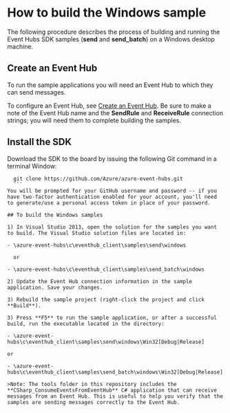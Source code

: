<properties
	pageTitle="How to build the Windows sample"
	description="Build the Windows sample"
	services="azure-iot"
	documentationCenter=".net"
	authors="sethmanheim"
	manager="timlt"
	editor=""/>

<tags
	ms.service="azure-iot"
	ms.workload="tbd"
	ms.tgt_pltfrm="na"
	ms.devlang="na"
	ms.topic="article"
	ms.date="05/29/2015"
	ms.author="sethm"/>

# How to build the Windows sample

The following procedure describes the process of building and running the Event Hubs SDK samples (**send** and **send_batch**) on a Windows desktop machine.

## Create an Event Hub

To run the sample applications you will need an Event Hub to which they can send messages.

To configure an Event Hub, see [Create an Event Hub](./create_event_hub.md). Be sure to make a note of the Event Hub name and the **SendRule** and **ReceiveRule** connection strings; you will need them to complete building the samples.

## Install the SDK
Download the SDK to the board by issuing the following Git command in a terminal Window:

  ```
	git clone https://github.com/Azure/azure-event-hubs.git
	```
You will be prompted for your GitHub username and password -- if you have two-factor authentication enabled for your account, you'll need to generate/use a personal access token in place of your password.

## To build the Windows samples

1) In Visual Studio 2013, open the solution for the samples you want to build. The Visual Studio solution files are located in:

 - \azure-event-hubs\c\eventhub_client\samples\send\windows

	or

 - \azure-event-hubs\c\eventhub_client\samples\send_batch\windows

2) Update the Event Hub connection information in the sample application. Save your changes.

3) Rebuild the sample project (right-click the project and click **Build**).

3) Press **F5** to run the sample application, or after a successful build, run the executable located in the directory:

- \azure-event-hubs\c\eventhub_client\samples\send\windows\Win32[Debug|Release]

or

- \azure-event-hubs\c\eventhub_client\samples\send_batch\windows\Win32[Debug|Release]

>Note: The tools folder in this repository includes the **CSharp_ConsumeEventsFromEventHub** C# application that can receive messages from an Event Hub. This is useful to help you verify that the samples are sending messages correctly to the Event Hub.
